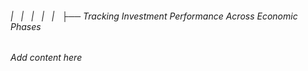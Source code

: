 ###### |   |   |   |   |   ├── Tracking Investment Performance Across Economic Phases

*Add content here*